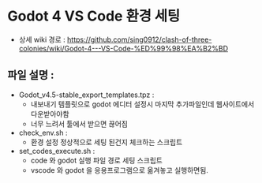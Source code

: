 # Godot 4 VS Code 환경 세팅
- 상세 wiki 경로 : https://github.com/sing0912/clash-of-three-colonies/wiki/Godot-4---VS-Code-%ED%99%98%EA%B2%BD

## 파일 설명 : 
- Godot_v4.5-stable_export_templates.tpz : 
    - 내보내기 템플릿으로 godot 에디터 설정시 마지막 추가파일인데 웹사이트에서 다운받아야함 
    - 너무 느려서 툴에서 받으면 끊어짐
- check_env.sh : 
    - 환경 설정 정상적으로 세팅 된건지 체크하는 스크립트 
- set_codes_execute.sh : 
    - code 와 godot 실행 파일 경로 세팅 스크립트
    - vscode 와 godot 을 응용프로그램으로 옮겨놓고 실행하면됨. 
